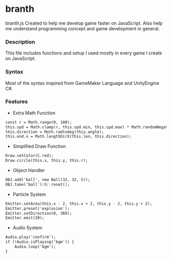 # branth
branth.js
Created to help me develop game faster on JavaScript. Also help me understand programming concept and game development in general.
### Description
This file includes functions and setup I used mostly in every game I create on JavaScript.
### Syntax
Most of the syntax inspired from GameMaker Language and UnityEngine C#.
### Features
- Extra Math Function
```markdown
const r = Math.range(0, 100);
this.spd = Math.clamp(r, this.spd.min, this.spd.max) * Math.randomNegator();
this.direction = Math.radtodeg(this.angle);
this.end.x = Math.lengthDirX(this.len, this.direction);
```
- Simplified Draw Function
```markdown
Draw.setColor(C.red);
Draw.circle(this.x, this.y, this.r);
```
- Object Handler
```markdown
OBJ.add('ball', new Ball(32, 32, 5));
OBJ.take('ball')[0].reset();
```
- Particle System
```markdown
Emitter.setArea(this.x - 2, this.x + 2, this.y - 2, this.y + 2);
Emitter.preset('explosion');
Emitter.setDirection(0, 360);
Emitter.emit(20);
```
- Audio System
```markdown
Audio.play('confirm');
if (!Audio.isPlaying('bgm')) {
    Audio.loop('bgm');
}
```
